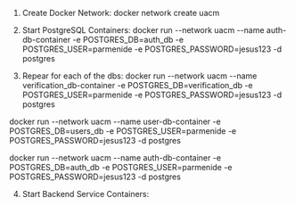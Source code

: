 1. Create Docker Network: docker network create uacm

2. Start PostgreSQL Containers: docker run --network uacm --name auth-db-container -e POSTGRES_DB=auth_db -e POSTGRES_USER=parmenide -e POSTGRES_PASSWORD=jesus123 -d postgres

3. Repear for each of the dbs:
docker run --network uacm --name verification_db-container -e POSTGRES_DB=verification_db -e POSTGRES_USER=parmenide -e POSTGRES_PASSWORD=jesus123 -d postgres

docker run --network uacm --name user-db-container -e POSTGRES_DB=users_db -e POSTGRES_USER=parmenide -e POSTGRES_PASSWORD=jesus123 -d postgres

docker run --network uacm --name auth-db-container -e POSTGRES_DB=auth_db -e POSTGRES_USER=parmenide -e POSTGRES_PASSWORD=jesus123 -d postgres

4. Start Backend Service Containers:
